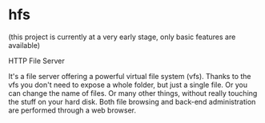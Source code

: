 hfs
===

(this project is currently at a very early stage, only basic features are available)

HTTP File Server

It's a file server offering a powerful virtual file system (vfs).
Thanks to the vfs you don't need to expose a whole folder, but just a single file.
Or you can change the name of files. Or many other things, without really touching the stuff on your hard disk.
Both file browsing and back-end administration are performed through a web browser.
